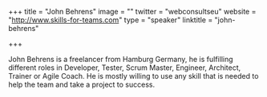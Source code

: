 +++
title = "John Behrens"
image = ""
twitter = "webconsultseu"
website = "http://www.skills-for-teams.com"
type = "speaker"
linktitle = "john-behrens"

+++

John Behrens is a freelancer from Hamburg Germany, he is fulfilling different roles in Developer, Tester, Scrum Master, Engineer, Architect, Trainer or Agile Coach. He is mostly willing to use any skill that is needed to help the team and take a project to success.

